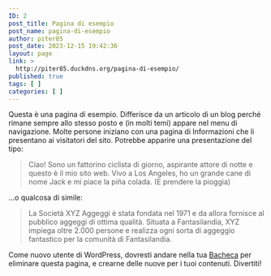 ```yaml
---
ID: 2
post_title: Pagina di esempio
post_name: pagina-di-esempio
author: piter85
post_date: 2023-12-15 19:42:36
layout: page
link: >
  http://piter85.duckdns.org/pagina-di-esempio/
published: true
tags: [ ]
categories: [ ]
---
```

<!-- wp:paragraph -->
<p>Questa è una pagina di esempio. Differisce da un articolo di un blog perché rimane sempre allo stesso posto e (in molti temi) appare nel menu di navigazione. Molte persone iniziano con una pagina di Informazioni che li presentano ai visitatori del sito. Potrebbe apparire una presentazione del tipo:</p>
<!-- /wp:paragraph -->

<!-- wp:quote -->
<blockquote class="wp-block-quote"><p>Ciao! Sono un fattorino ciclista di giorno, aspirante attore di notte e questo è il mio sito web. Vivo a Los Angeles, ho un grande cane di nome Jack e mi piace la piña colada. (E prendere la pioggia)</p></blockquote>
<!-- /wp:quote -->

<!-- wp:paragraph -->
<p>...o qualcosa di simile:</p>
<!-- /wp:paragraph -->

<!-- wp:quote -->
<blockquote class="wp-block-quote"><p>La Società XYZ Aggeggi è stata fondata nel 1971 e da allora fornisce al pubblico aggeggi di ottima qualità. Situata a Fantasilandia, XYZ impiega oltre 2.000 persone e realizza ogni sorta di aggeggio fantastico per la comunità di Fantasilandia.</p></blockquote>
<!-- /wp:quote -->

<!-- wp:paragraph -->
<p>Come nuovo utente di WordPress, dovresti andare nella tua <a href="http://piter85.duckdns.org/wp-admin/">Bacheca</a> per eliminare questa pagina, e crearne delle nuove per i tuoi contenuti. Divertiti!</p>
<!-- /wp:paragraph -->